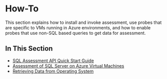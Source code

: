 # How-To

This section explains how to install and invoke assessment, use probes that are specific to VMs running in Azure environments, and how to enable probes that use non-SQL based queries to get data for assessment.

## In This Section

- [SQL Assessment API Quick Start Guide](QuickStart.md)
- [Assessment of SQL Server on Azure Virtual Machines](UsingAzureRules.md)
- [Retrieving Data from Operating System](UsingNonSQLProbes.md)